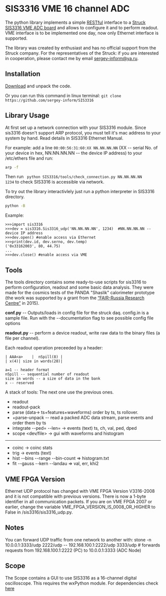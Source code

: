 SIS3316 VME 16 channel ADC
===============
   
The python library implements a simple [RESTful](https://en.wikipedia.org/wiki/Representational_state_transfer) interface to a [Struck SIS3316 VME ADC board](http://www.struck.de/sis3316.html) and allows to configure it and to perform readout.
VME interface is to be implemented one day, now only Ethernet interface is supported. 
   
The library was created by enthusiast and has no official support from the Struck company. For the representatives of the Struck: if you are interested in cooperation, please contact me by email sergey-inform@ya.ru. 
     
Installation
-------------
[Download](https://github.com/sergey-inform/SIS3316/archive/master.zip) and unpack the code.

Or you can run this command in linux terminal:
`git clone https://github.com/sergey-inform/SIS3316`

     
Library Usage
-------------
At first set up a network connection with your SIS3316 module. Since sis3316 doesn't support ARP protocol, you must tell it's mac address to your system by hand. Read details in SIS3316 Ethernet Manual. 
  
For example: add a line `00:00:56:31:60:XX NN.NN.NN.NN` (XX -- serial No. of your device in hex, NN.NN.NN.NN -- the device IP address)
to your /etc/ethers file and run:
```bash
arp -f
```
Then run <code> python SIS3316/tools/check_connection.py NN.NN.NN.NN 1234</code> to check SIS3316 is accessible via network.

To try out the library interactivlely just run a python interpreter in SIS3316 directory.
```bash
python -B
```
Example:
```
>>>import sis3316
>>>dev = sis3316.Sis3316_udp('NN.NN.NN.NN', 1234)  #NN.NN.NN.NN -- device IP address
>>>dev.open() #enable access via Ethernet
>>>print(dev.id, dev.serno, dev.temp)
('0x33162003', 80, 44.75)
...
>>>dev.close() #enable access via VME
```


Tools
-----
The tools directory contains some ready-to-use scripts for sis3316 to perform configuration, readout and some basic data analysis. They were made for the cosmics tests of the PANDA "Shaslik" calorimeter prototype (the work was supported by a grant from the [“FAIR-Russia Research Centre”](http://frrc.itep.ru/) in 2015). 

**conf.py** -- Outputs/loads in config file for the struck daq. config.in is a sample file. Run with the --documentation flag to see possible config file options

**readout.py** -- perform a device readout, write raw data to the binary files (a file per channel).


   
Each readout operation preceeded by a header:
```
| AAA<a>    |  nSpill(8) |
| x(4)| size in words(28)|

a=1 -- header format 
nSpill -- sequential number of readout
size in words -- a size of data in the bank
x -- reserved
```
A stack of tools:
The next one use the previous ones.

* readout
* readout-pack
* parse  (data-> ts+features+waveforms) order by ts, ts rollover.
* +parse-unpack -- read a packed ADC data stream, parse events and order them by ts
* integrate <file> --ped= --len= -> events (text) ts, ch, val, ped, dped
* scope <dev/file> -> gui with waveforms and histogram
----
* coinc <textfiles> -> coinc stats
* trig  <textfiles> <channels> -> events (text)
* hist <events file> --bins --range --bin-count => histogram.txt
* fit --gauss --kern --landau <events file> => val, err, khi2

VME FPGA Version
------------------
Ethernet UDP protocol has changed with VME FPGA Version V3316-2008 and it is not compatible with previous versions. There is now a 1-byte identifier in all communication packets. If you are on VME FPGA 2007 or earlier, change the variable VME_FPGA_VERSION_IS_0008_OR_HIGHER to False in /sis3316/sis3316_udp.py. 

Notes
------
You can forward UDP traffic from one network to another with: 
    stone -n 10.0.0.1:3333/udp 2222/udp -- 192.168.100.1:2222/udp 3333/udp
    # forwards requests from 192.168.100.1:2222 (PC) to 10.0.0.1:3333 (ADC Node)

Scope
-----
The Scope contains a GUI to use SIS3316 as a 16-channel digital oscilloscope.
This requires the wxPython module. For dependencies check [here](https://github.com/wxWidgets/Phoenix/blob/master/README.rst#prerequisites)
